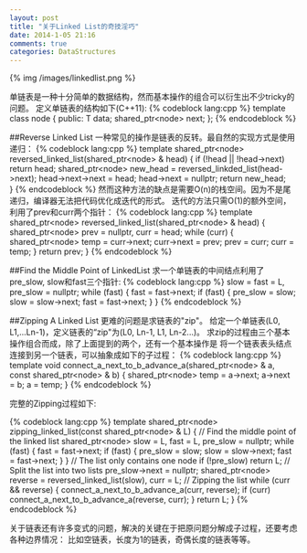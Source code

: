 ```yaml
--- 
layout: post
title: "关于Linked List的奇技淫巧"
date: 2014-1-05 21:16
comments: true
categories: DataStructures
---
```


{% img /images/linkedlist.png %}

单链表是一种十分简单的数据结构，然而基本操作的组合可以衍生出不少tricky的问题。
定义单链表的结构如下(C++11):
{% codeblock lang:cpp %}
template <typename T>
class node {
	public:
		T data;
		shared_ptr<node<T>> next;
};
{% endcodeblock %}

##Reverse Linked List
一种常见的操作是链表的反转。最自然的实现方式是使用递归：
{% codeblock lang:cpp %}
template <typename T>
shared_ptr<node<T>> reversed_linked_list(shared_ptr<node<T>> & head) {
	if (!head || !head->next)
		return head;
	shared_ptr<node<T>> new_head = reversed_linkded_list(head->next);
	head->next->next = head;
	head->next = nullptr;
	return new_head;	
}
{% endcodeblock %}
然而这种方法的缺点是需要O(n)的栈空间。因为不是尾递归，编译器无法把代码优化成迭代的形式。
迭代的方法只需O(1)的额外空间，利用了prev和curr两个指针：
{% codeblock lang:cpp %}
template <typename T>
shared_ptr<node<T>> reversed_linked_list(shared_ptr<node<T>> & head) {
	shared_ptr<node<T>> prev = nullptr, curr = head;
	while (curr) {
		shared_ptr<node<T>> temp = curr->next;
		curr->next = prev;
		prev = curr;
		curr = temp;
 	}
 	return prev;
}
{% endcodeblock %}

##Find the Middle Point of LinkedList
求一个单链表的中间结点利用了pre_slow, slow和fast三个指针:
{% codeblock lang:cpp %}
slow = fast = L, pre_slow = nullptr;
while (fast) {
	fast = fast->next;
	if (fast) {
		pre_slow = slow;
		slow = slow->next;
		fast = fast->next;
	}
}
{% endcodeblock %}

##Zipping A Linked List
更难的问题是求链表的"zip"。
给定一个单链表(L0, L1,...Ln-1)，定义链表的“zip"为(L0, Ln-1, L1, Ln-2...)。
求zip的过程由三个基本操作组合而成，除了上面提到的两个，还有一个基本操作是
将一个链表表头结点连接到另一个链表，可以抽象成如下的子过程：
{% codeblock lang:cpp %}
template <typename T>
void connect_a_next_to_b_advance_a(shared_ptr<node<T>> & a,
								   const shared_ptr<node<T>> & b) {
	shared_ptr<node<T>> temp = a->next;
	a->next = b;
	a = temp;
}
{% endcodeblock %}

完整的Zipping过程如下:

{% codeblock lang:cpp %}
template <typename T>
shared_ptr<node<T>> zipping_linked_list(const shared_ptr<node<T>> & L) {
	// Find the middle point of the linked list
	shared_ptr<node<T>> slow = L, fast = L, pre_slow = nullptr;
	while (fast) {
		fast = fast->next;
		if (fast) {
			pre_slow = slow;
			slow = slow->next;
			fast = fast->next;
		}
	}
	// The list only contains one node
	if (!pre_slow) return L;
	// Split the list into two lists
	pre_slow->next = nullptr;
	shared_ptr<node<T>> reverse = reversed_linked_list(slow), curr = L;
	// Zipping the list
	while (curr && reverse) {
		connect_a_next_to_b_advance_a(curr, reverse);
		if (curr) connect_a_next_to_b_advance_a(reverse, curr);
	}
	return L;
}
{% endcodeblock %}

关于链表还有许多变式的问题，解决的关键在于把原问题分解成子过程，还要考虑各种边界情况：
比如空链表，长度为1的链表，奇偶长度的链表等等。


